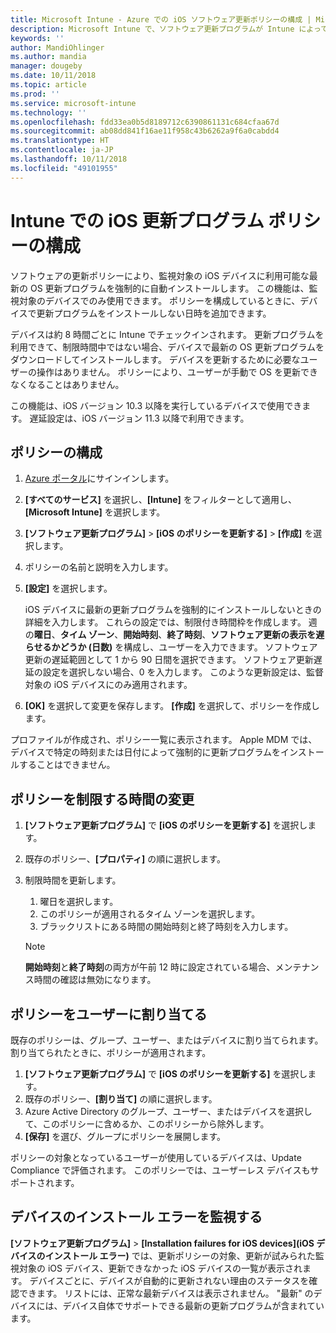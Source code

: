 ```yaml
---
title: Microsoft Intune - Azure での iOS ソフトウェア更新ポリシーの構成 | Microsoft Docs
description: Microsoft Intune で、ソフトウェア更新プログラムが Intune によって管理または監視される iOS デバイス上に自動的にインストールされるときに、制限する構成ポリシーを作成または追加します。 更新プログラムがインストールされていない日付と時刻を選択できます。 また、このポリシーをグループ、ユーザー、またはデバイスに割り当て、任意のインストール エラーを確認することもできます。
keywords: ''
author: MandiOhlinger
ms.author: mandia
manager: dougeby
ms.date: 10/11/2018
ms.topic: article
ms.prod: ''
ms.service: microsoft-intune
ms.technology: ''
ms.openlocfilehash: fdd33ea0b5d8189712c6390861131c684cfaa67d
ms.sourcegitcommit: ab08dd841f16ae11f958c43b6262a9f6a0cabdd4
ms.translationtype: HT
ms.contentlocale: ja-JP
ms.lasthandoff: 10/11/2018
ms.locfileid: "49101955"
---
```

# <a name="configure-ios-update-policies-in-intune"></a>Intune での iOS 更新プログラム ポリシーの構成

ソフトウェアの更新ポリシーにより、監視対象の iOS デバイスに利用可能な最新の OS 更新プログラムを強制的に自動インストールします。 この機能は、監視対象のデバイスでのみ使用できます。 ポリシーを構成しているときに、デバイスで更新プログラムをインストールしない日時を追加できます。 

デバイスは約 8 時間ごとに Intune でチェックインされます。 更新プログラムを利用できて、制限時間中ではない場合、デバイスで最新の OS 更新プログラムをダウンロードしてインストールします。 デバイスを更新するために必要なユーザーの操作はありません。 ポリシーにより、ユーザーが手動で OS を更新できなくなることはありません。

この機能は、iOS バージョン 10.3 以降を実行しているデバイスで使用できます。 遅延設定は、iOS バージョン 11.3 以降で利用できます。

## <a name="configure-the-policy"></a>ポリシーの構成
1. [Azure ポータル](https://portal.azure.com)にサインインします。
2. **[すべてのサービス]** を選択し、**[Intune]** をフィルターとして適用し、**[Microsoft Intune]** を選択します。
3. **[ソフトウェア更新プログラム]** > **[iOS のポリシーを更新する]** > **[作成]** を選択します。
4. ポリシーの名前と説明を入力します。
5. **[設定]** を選択します。 

    iOS デバイスに最新の更新プログラムを強制的にインストールしないときの詳細を入力します。 これらの設定では、制限付き時間枠を作成します。 週の**曜日**、**タイム ゾーン**、**開始時刻**、**終了時刻**、**ソフトウェア更新の表示を遅らせるかどうか (日数)** を構成し、ユーザーを入力できます。 ソフトウェア更新の遅延範囲として 1 から 90 日間を選択できます。 ソフトウェア更新遅延の設定を選択しない場合、0 を入力します。 このような更新設定は、監督対象の iOS デバイスにのみ適用されます。

6. **[OK]** を選択して変更を保存します。 **[作成]** を選択して、ポリシーを作成します。

プロファイルが作成され、ポリシー一覧に表示されます。 Apple MDM では、デバイスで特定の時刻または日付によって強制的に更新プログラムをインストールすることはできません。 

## <a name="change-the-restricted-times-for-the-policy"></a>ポリシーを制限する時間の変更

1. **[ソフトウェア更新プログラム]** で **[iOS のポリシーを更新する]** を選択します。
2. 既存のポリシー、**[プロパティ]** の順に選択します。
3. 制限時間を更新します。

    1. 曜日を選択します。
    2. このポリシーが適用されるタイム ゾーンを選択します。
    3. ブラックリストにある時間の開始時刻と終了時刻を入力します。

    > [!NOTE]
    > **開始時刻**と**終了時刻**の両方が午前 12 時に設定されている場合、メンテナンス時間の確認は無効になります。

## <a name="assign-the-policy-to-users"></a>ポリシーをユーザーに割り当てる

既存のポリシーは、グループ、ユーザー、またはデバイスに割り当てられます。 割り当てられたときに、ポリシーが適用されます。

1. **[ソフトウェア更新プログラム]** で **[iOS のポリシーを更新する]** を選択します。
2. 既存のポリシー、**[割り当て]** の順に選択します。 
3. Azure Active Directory のグループ、ユーザー、またはデバイスを選択して、このポリシーに含めるか、このポリシーから除外します。
4. **[保存]** を選び、グループにポリシーを展開します。

ポリシーの対象となっているユーザーが使用しているデバイスは、Update Compliance で評価されます。 このポリシーでは、ユーザーレス デバイスもサポートされます。

## <a name="monitor-device-installation-failures"></a>デバイスのインストール エラーを監視する
<!-- 1352223 -->
 **[ソフトウェア更新プログラム]** > **[Installation failures for iOS devices]\(iOS デバイスのインストール エラー\)** では、更新ポリシーの対象、更新が試みられた監視対象の iOS デバイス、更新できなかった iOS デバイスの一覧が表示されます。 デバイスごとに、デバイスが自動的に更新されない理由のステータスを確認できます。 リストには、正常な最新デバイスは表示されません。 "最新" のデバイスには、デバイス自体でサポートできる最新の更新プログラムが含まれています。

